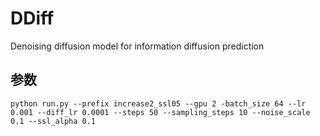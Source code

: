 # DDiff
Denoising diffusion model for information diffusion prediction

## 参数

```shell
python run.py --prefix increase2_ssl05 --gpu 2 -batch_size 64 --lr 0.001 --diff_lr 0.0001 --steps 50 --sampling_steps 10 --noise_scale 0.1 --ssl_alpha 0.1
```
